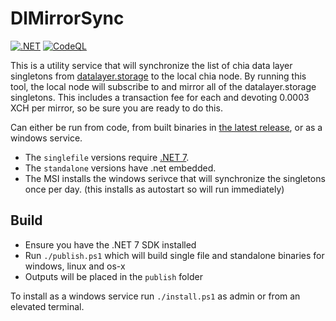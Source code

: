 # DlMirrorSync

[![.NET](https://github.com/dkackman/DlMirrorSync/actions/workflows/dotnet.yml/badge.svg)](https://github.com/dkackman/DlMirrorSync/actions/workflows/dotnet.yml)
[![CodeQL](https://github.com/dkackman/DlMirrorSync/actions/workflows/codeql.yml/badge.svg)](https://github.com/dkackman/DlMirrorSync/actions/workflows/codeql.yml)

This is a utility service that will synchronize the list of chia data layer singletons from [datalayer.storage](https://api.datalayer.storage/mirrors/v1/list_all) to the local chia node. By running this tool, the local node will subscribe to and mirror all of the datalayer.storage singletons. This includes a transaction fee for each and devoting 0.0003 XCH per mirror, so be sure you are ready to do this.

Can either be run from code, from built binaries in [the latest release](https://github.com/dkackman/DlMirrorSync/releases/), or as a windows service.

- The `singlefile` versions require [.NET 7](https://dotnet.microsoft.com/en-us/download/dotnet/7.0).
- The `standalone` versions have .net embedded.
- The MSI installs the windows serivce that will synchronize the singletons once per day. (this installs as autostart so will run immediately)

## Build

- Ensure you have the .NET 7 SDK installed
- Run `./publish.ps1` which will build single file and standalone binaries for windows, linux and os-x
- Outputs will be placed in the `publish` folder

To install as a windows service run `./install.ps1` as admin or from an elevated terminal.
